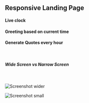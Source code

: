 <h2> Responsive Landing Page </h2>

<h4>Live clock</h4>
<h4>Greeting based on current time</h4>
<h4>Generate Quotes every hour</h4>
<br>
<h5>Wide Screen vs Narrow Screen</h5>
<br>

![Screenshot wider](https://user-images.githubusercontent.com/50754357/140196085-59fa1bfc-df3d-4154-a708-4991ba15e4aa.png)

![Screenshot small](https://user-images.githubusercontent.com/50754357/140195791-53fab33d-cdad-4220-8fdb-0137bec1e55c.png)

